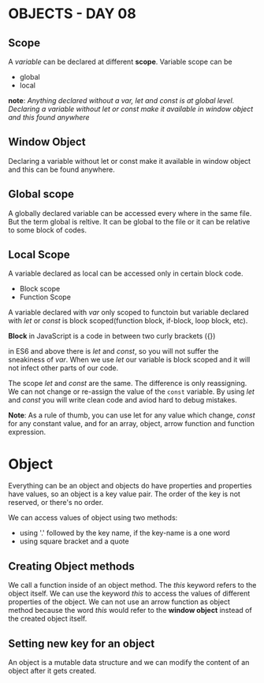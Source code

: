 # OBJECTS - DAY 08

## Scope
A *variable* can be declared at different **scope**. Variable scope can be
+ global
+ local

**note**: *Anything declared without a var, let and const is at global level. Declaring a variable without let or const make it available in window object and this found anywhere*

## Window Object
Declaring a variable without let or const make it available in window object and this can be found anywhere.

## Global scope
A globally declared variable can be accessed every where in the same file. But the term global is reltive. It can be global to the file or it can be relative to some block of codes.

## Local Scope
A variable declared as local can be accessed only in certain block code.
+ Block scope
+ Function Scope

A variable declared with *var* only scoped to functoin but variable declared with *let* or *const* is block scoped(function block, if-block, loop block, etc).

**Block** in JavaScript is a code in between two curly brackets ({})

in ES6 and above there is *let* and *const*, so you will not suffer the sneakiness of *var*. When we use *let* our variable is block scoped and it will not infect other parts of our code.

The scope *let* and *const* are the same. The difference is only reassigning. We can not change or re-assign the value of the <code>const</code> variable. By using *let* and *const* you will write clean code and aviod hard to debug mistakes.

**Note**: As a rule of thumb, you can use let for any value which change, *const* for any constant value, and for an array, object, arrow function and function expression.

# Object
Everything can be an object and objects do have properties and properties have values, so an object is a key value pair. The order of the key is not reserved, or there's no order. 

We can access values of object using two methods:
* using '.' followed by the key name, if the key-name is a one word
* using square bracket and a quote

## Creating Object methods
We call a function inside of an object method. The *this* keyword refers to the object itself. We can use the keyword *this* to access the values of different properties of the object. We can not use an arrow function as object method because the word *this* would refer to the **window object** instead of the created object itself.

## Setting new key for an object
An object is a mutable data structure and we can modify the content of an object after it gets created.